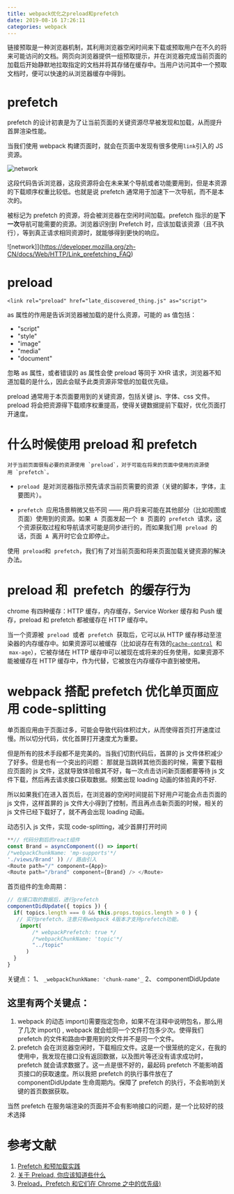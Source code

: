 ```yaml
---
title: webpack优化之preload和prefetch
date: 2019-08-16 17:26:11
categories: webpack
---
```


链接预取是一种浏览器机制，其利用浏览器空闲时间来下载或预取用户在不久的将来可能访问的文档。网页向浏览器提供一组预取提示，并在浏览器完成当前页面的加载后开始静默地拉取指定的文档并将其存储在缓存中。当用户访问其中一个预取文档时，便可以快速的从浏览器缓存中得到。

<!--more-->

# prefetch

prefetch 的设计初衷是为了让当前页面的关键资源尽早被发现和加载，从而提升首屏渲染性能。

当我们使用 webpack 构建页面时，就会在页面中发现有很多使用`link`引入的 JS 资源。

![network](https://img.hacpai.com/file/2019/08/15659449621-5fea8870.jpg)

这段代码告诉浏览器，这段资源将会在未来某个导航或者功能要用到，但是本资源的下载顺序权重比较低。也就是说 prefetch 通常用于加速下一次导航，而不是本次的。

被标记为 prefetch 的资源，将会被浏览器在空闲时间加载。prefetch 指示的是**下一次**导航可能需要的资源。浏览器识别到 Prefetch 时，应该加载该资源（且不执行），等到真正请求相同资源时，就能够得到更快的响应。

![network]](https://developer.mozilla.org/zh-CN/docs/Web/HTTP/Link_prefetching_FAQ)

# preload

```
<link rel="preload" href="late_discovered_thing.js" as="script">
```

as 属性的作用是告诉浏览器被加载的是什么资源，可能的 as 值包括：

-   "script"
-   "style"
-   "image"
-   "media"
-   "document"

忽略 as 属性，或者错误的 as 属性会使 preload 等同于 XHR 请求，浏览器不知道加载的是什么，因此会赋予此类资源非常低的加载优先级。

preload 通常用于本页面要用到的关键资源，包括关键 js、字体、css 文件。preload 将会把资源得下载顺序权重提高，使得关键数据提前下载好，优化页面打开速度。

# 什么时候使用 preload 和 prefetch

```
对于当前页面很有必要的资源使用 `preload`，对于可能在将来的页面中使用的资源使用 `prefetch`。
```

-   `preload`  是对浏览器指示预先请求当前页需要的资源（关键的脚本，字体，主要图片）。

-   `prefetch`  应用场景稍微又些不同 —— 用户将来可能在其他部分（比如视图或页面）使用到的资源。如果  `A`  页面发起一个  `B`  页面的  `prefetch`  请求，这个资源获取过程和导航请求可能是同步进行的，而如果我们用  `preload`  的话，页面  `A`  离开时它会立即停止。

使用  `preload`和  `prefetch`，我们有了对当前页面和将来页面加载关键资源的解决办法。

# preload 和  prefetch  的缓存行为

chrome 有四种缓存：HTTP 缓存，内存缓存，Service Worker 缓存和 Push 缓存，preload 和 prefetch 都被缓存在 HTTP 缓存中。

当一个资源被  `preload`  或者  `prefetch`  获取后，它可以从 HTTP 缓存移动至渲染器的内存缓存中。如果资源可以被缓存（比如说存在有效的[`cache-control`](https://developer.mozilla.org/en-US/docs/Web/HTTP/Headers/Cache-Control)  和  `max-age`），它被存储在 HTTP 缓存中可以被现在或将来的任务使用，如果资源不能被缓存在 HTTP 缓存中，作为代替，它被放在内存缓存中直到被使用。

# webpack 搭配 prefetch 优化单页面应用 code-splitting

单页面应用由于页面过多，可能会导致代码体积过大，从而使得首页打开速度过慢。所以切分代码，优化首屏打开速度尤为重要。

但是所有的技术手段都不是完美的。当我们切割代码后，首屏的 js 文件体积减少了好多。但是也有一个突出的问题：
那就是当跳转其他页面的时候，需要下载相应页面的 js 文件，这就导致体验极其不好，每一次点击访问新页面都要等待 js 文件下载，然后再去请求接口获取数据。频繁出现 loading 动画的体验真的不好.

所以如果我们在进入首页后，在浏览器的空闲时间提前下好用户可能会点击页面的 js 文件，这样首屏的 js 文件大小得到了控制，而且再点击新页面的时候，相关的 js 文件已经下载好了，就不再会出现 loading 动画。

动态引入 js 文件，实现 code-splitting，减少首屏打开时间

```javascript
**// 代码分割后的react组件
const Brand = asyncComponent(() => import(
/*webpackChunkName: 'mp-supports'*/
'./views/Brand' )) // 路由引入
<Route path="/" component={App}>
<Route path="/brand" component={Brand} /> </Route>
```

首页组件的生命周期：

```javascript
// 在接口取的数据后，进行prefetch
componentDidUpdate({ topics }) {
  if( topics.length === 0 && this.props.topics.length > 0 ) {
   // 实行prefetch，注意只有webpack 4版本才支持prefetch功能。
    import(
        /* webpackPrefetch: true */
        /*webpackChunkName: 'topic'*/
        "../topic"
      )
  }
}
```

关键点：
1、 `_webpackChunkName: 'chunk-name'_`
2、 componentDidUpdate

## 这里有两个关键点：

1. webpack 的动态 import()需要指定包命，如果不在注释中说明包名，那么用了几次 import() , webpack 就会给同一个文件打包多少次。使得我们 prefetch 的文件和路由中要用到的文件并不是同一个文件。
2. prefetch 会在浏览器空闲时，下载相应文件。这是一个很笼统的定义，在我的使用中，我发现在接口没有返回数据，以及图片等还没有请求成功时，prefetch 就会请求数据了。这一点是很不好的，最起码 prefetch 不能影响首页接口的获取速度。所以我把 prefetch 的执行事件放在了 componentDidUpdate 生命周期内。保障了 prefetch 的执行，不会影响到关键的首页数据获取。

当然 prefetch 在服务端渲染的页面并不会有影响接口的问题，是一个比较好的技术选择

# 参考文献

1. [Prefetch 和预加载实践](https://www.itcodemonkey.com/article/9707.html)
1. [关于 Preload, 你应该知道些什么](https://www.jianshu.com/p/24ffa6d45087)
1. [Preload，Prefetch 和它们在 Chrome 之中的优先级)](https://www.w3cplus.com/performance/reloading/preload-prefetch-and-priorities-in-chrome.html)
